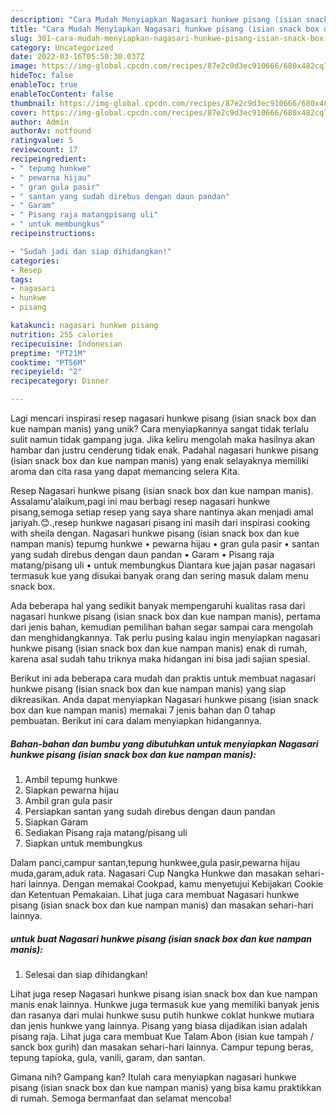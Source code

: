 ```yaml
---
description: "Cara Mudah Menyiapkan Nagasari hunkwe pisang (isian snack box dan kue nampan manis) yang Enak"
title: "Cara Mudah Menyiapkan Nagasari hunkwe pisang (isian snack box dan kue nampan manis) yang Enak"
slug: 301-cara-mudah-menyiapkan-nagasari-hunkwe-pisang-isian-snack-box-dan-kue-nampan-manis-yang-enak
category: Uncategorized
date: 2022-03-16T05:50:30.037Z
image: https://img-global.cpcdn.com/recipes/87e2c9d3ec910666/680x482cq70/nagasari-hunkwe-pisang-isian-snack-box-dan-kue-nampan-manis-foto-resep-utama.jpg
hideToc: false
enableToc: true
enableTocContent: false
thumbnail: https://img-global.cpcdn.com/recipes/87e2c9d3ec910666/680x482cq70/nagasari-hunkwe-pisang-isian-snack-box-dan-kue-nampan-manis-foto-resep-utama.jpg
cover: https://img-global.cpcdn.com/recipes/87e2c9d3ec910666/680x482cq70/nagasari-hunkwe-pisang-isian-snack-box-dan-kue-nampan-manis-foto-resep-utama.jpg
author: Admin
authorAv: notfound
ratingvalue: 5
reviewcount: 17
recipeingredient:
- " tepumg hunkwe"
- " pewarna hijau"
- " gran gula pasir"
- " santan yang sudah direbus dengan daun pandan"
- " Garam"
- " Pisang raja matangpisang uli"
- " untuk membungkus"
recipeinstructions:

- "Sudah jadi dan siap dihidangkan!"
categories:
- Resep
tags:
- nagasari
- hunkwe
- pisang

katakunci: nagasari hunkwe pisang 
nutrition: 255 calories
recipecuisine: Indonesian
preptime: "PT21M"
cooktime: "PT56M"
recipeyield: "2"
recipecategory: Dinner

---
```





Lagi mencari inspirasi resep nagasari hunkwe pisang (isian snack box dan kue nampan manis) yang unik? Cara menyiapkannya sangat tidak terlalu sulit namun tidak gampang juga. Jika keliru mengolah maka hasilnya akan hambar dan justru cenderung tidak enak. Padahal nagasari hunkwe pisang (isian snack box dan kue nampan manis) yang enak selayaknya memiliki aroma dan cita rasa yang dapat memancing selera Kita.





Resep Nagasari hunkwe pisang (isian snack box dan kue nampan manis). Assalamu&#39;alaikum,pagi ini mau berbagi resep nagasari hunkwe pisang,semoga setiap resep yang saya share nantinya akan menjadi amal jariyah.😊.,resep hunkwe nagasari pisang ini masih dari inspirasi cooking with sheila dengan. Nagasari hunkwe pisang (isian snack box dan kue nampan manis) tepumg hunkwe • pewarna hijau • gran gula pasir • santan yang sudah direbus dengan daun pandan • Garam • Pisang raja matang/pisang uli • untuk membungkus Diantara kue jajan pasar nagasari termasuk kue yang disukai banyak orang dan sering masuk dalam menu snack box.

Ada beberapa hal yang sedikit banyak mempengaruhi kualitas rasa dari nagasari hunkwe pisang (isian snack box dan kue nampan manis), pertama dari jenis bahan, kemudian pemilihan bahan segar sampai cara mengolah dan menghidangkannya. Tak perlu pusing kalau ingin menyiapkan nagasari hunkwe pisang (isian snack box dan kue nampan manis) enak di rumah, karena asal sudah tahu triknya maka hidangan ini bisa jadi sajian spesial.






Berikut ini ada beberapa cara mudah dan praktis untuk membuat nagasari hunkwe pisang (isian snack box dan kue nampan manis) yang siap dikreasikan. Anda dapat menyiapkan Nagasari hunkwe pisang (isian snack box dan kue nampan manis) memakai 7 jenis bahan dan 0 tahap pembuatan. Berikut ini cara dalam menyiapkan hidangannya.

<!--inarticleads1-->

##### Bahan-bahan dan bumbu yang dibutuhkan untuk menyiapkan Nagasari hunkwe pisang (isian snack box dan kue nampan manis):

1. Ambil  tepumg hunkwe
1. Siapkan  pewarna hijau
1. Ambil  gran gula pasir
1. Persiapkan  santan yang sudah direbus dengan daun pandan
1. Siapkan  Garam
1. Sediakan  Pisang raja matang/pisang uli
1. Siapkan  untuk membungkus


Dalam panci,campur santan,tepung hunkwee,gula pasir,pewarna hijau muda,garam,aduk rata. Nagasari Cup Nangka Hunkwe dan masakan sehari-hari lainnya. Dengan memakai Cookpad, kamu menyetujui Kebijakan Cookie dan Ketentuan Pemakaian. Lihat juga cara membuat Nagasari hunkwe pisang (isian snack box dan kue nampan manis) dan masakan sehari-hari lainnya. 

<!--inarticleads2-->

#####  untuk buat Nagasari hunkwe pisang (isian snack box dan kue nampan manis):


1. Selesai dan siap dihidangkan!

Lihat juga resep Nagasari hunkwe pisang isian snack box dan kue nampan manis enak lainnya. Hunkwe juga termasuk kue yang memiliki banyak jenis dan rasanya dari mulai hunkwe susu putih hunkwe coklat hunkwe mutiara dan jenis hunkwe yang lainnya. Pisang yang biasa dijadikan isian adalah pisang raja. Lihat juga cara membuat Kue Talam Abon (isian kue tampah / sanck box gurih) dan masakan sehari-hari lainnya. Campur tepung beras, tepung tapioka, gula, vanili, garam, dan santan. 

Gimana nih? Gampang kan? Itulah cara menyiapkan nagasari hunkwe pisang (isian snack box dan kue nampan manis) yang bisa kamu praktikkan di rumah. Semoga bermanfaat dan selamat mencoba!
